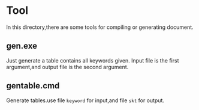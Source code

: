 Tool
======

In this directory,there are some tools for compiling or generating document.

## gen.exe  ##
Just generate a table contains all keywords given.
Input file is the first argument,and output file is the second argument.

## gentable.cmd ##
Generate tables.use file `keyword` for input,and file `skt` for output. 